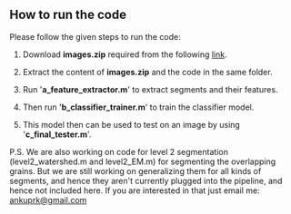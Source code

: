 ## How to run the code

Please follow the given steps to run the code:

1) Download <b>images.zip</b> required from the following <a href="https://drive.google.com/open?id=0B41ysiBvWu8xaGdFbDRjbGVHd1k">link</a>. 

2) Extract the content of <b>images.zip</b> and the code in the same folder.

3) Run '<b>a_feature_extractor.m</b>' to extract segments and their features.

4) Then run '<b>b_classifier_trainer.m</b>' to train the classifier model.

5) This model then can be used to test on an image by using '<b>c_final_tester.m</b>'.

P.S. We are also working on code for level 2 segmentation (level2_watershed.m and level2_EM.m) for segmenting the overlapping grains. But we are still working on generalizing them for all kinds of segments, and hence they aren't currently plugged into the pipeline, and hence not included here. If you are interested in that just email me: ankuprk@gmail.com 
